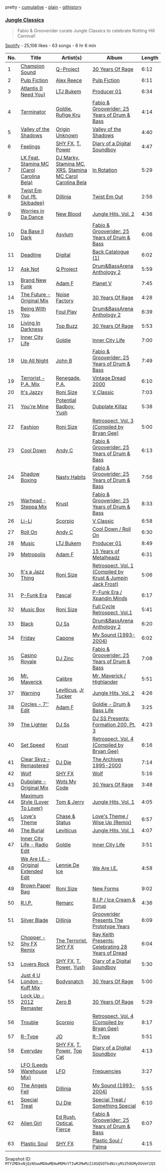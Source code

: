 pretty - [cumulative](/playlists/cumulative/37i9dQZF1DWTv94Wk9KTkJ.md) - [plain](/playlists/plain/37i9dQZF1DWTv94Wk9KTkJ) - [githistory](https://github.githistory.xyz/mackorone/spotify-playlist-archive/blob/main/playlists/plain/37i9dQZF1DWTv94Wk9KTkJ)

### [Jungle Classics](https://open.spotify.com/playlist/37i9dQZF1DWTv94Wk9KTkJ)

> Fabio & Grooverider curate Jungle Classics to celebrate Notting Hill Carnival!

[Spotify](https://open.spotify.com/user/spotify) - 25,106 likes - 63 songs - 6 hr 6 min

| No. | Title | Artist(s) | Album | Length |
|---|---|---|---|---|
| 1 | [Champion Sound](https://open.spotify.com/track/5HUlait8F98NnmUy8PoKA2) | [Q\-Project](https://open.spotify.com/artist/7mQbqurgWLowz9iumqdV3E) | [30 Years Of Rage](https://open.spotify.com/album/23jTvoFSWLKhfS8BWIm12x) | 6:12 |
| 2 | [Pulp Fiction](https://open.spotify.com/track/4bsF2ZJgmq2JiDfyIV3CaX) | [Alex Reece](https://open.spotify.com/artist/74AkwPErO7y6jYZwR7ggJA) | [Pulp Fiction](https://open.spotify.com/album/7CrelOKM75tC3HaQ8a7dsV) | 6:11 |
| 3 | [Atlantis \(I Need You\)](https://open.spotify.com/track/2527WUoKIauHY1tx5TCetu) | [LTJ Bukem](https://open.spotify.com/artist/5Wfn5sc1w3DhMTpU7oPJZL) | [Producer 01](https://open.spotify.com/album/2YgeSuxQWw3NjUPYhjoTFl) | 6:34 |
| 4 | [Terminator](https://open.spotify.com/track/3FuuPyLf9DNNEcUIIStfQ6) | [Goldie](https://open.spotify.com/artist/2SYqJ3uDLLXZNyZdLKBy4M), [Rufige Kru](https://open.spotify.com/artist/0MgahdBy1vfsp1loFoGIAm) | [Fabio & Grooverider: 25 Years of Drum & Bass](https://open.spotify.com/album/47dIhhn4qcCG3Qa5fOijmS) | 4:14 |
| 5 | [Valley of the Shadows](https://open.spotify.com/track/6fzwardfFs6sVfNA5R1ypt) | [Origin Unknown](https://open.spotify.com/artist/6kvXn2MzCLCtsAqf5nbmho) | [Valley of the Shadows](https://open.spotify.com/album/5fWVvxaSJgpESrUvNIk9PF) | 4:40 |
| 6 | [Feelings](https://open.spotify.com/track/6ubaO4iPmPCrtSsMkfmw9v) | [SHY FX](https://open.spotify.com/artist/5oDtp2FC8VqBjTx1aT4P5j), [T\. Power](https://open.spotify.com/artist/6RWwgz4MtFCHzptyShPC1c) | [Diary of a Digital Soundboy](https://open.spotify.com/album/2AQvEaTftBRkdPm631O1rZ) | 4:47 |
| 7 | [LK Feat\. Stamina MC \(Carol Carolina Bela\)](https://open.spotify.com/track/2EiazSYyCSlBEKED2EvysD) | [DJ Marky](https://open.spotify.com/artist/1rd51IrbtX9DqoU0Zxu4TV), [Stamina MC](https://open.spotify.com/artist/4Dj3ahDCFjotIV1O5Ung6o), [XRS](https://open.spotify.com/artist/5ygGHl3fcjSnPYYJE9x1P0), [Stamina MC Carol Carolina Bela](https://open.spotify.com/artist/3LwsDbqIT1UpVagPimtEsF) | [In Rotation](https://open.spotify.com/album/7mbsNDCjwQgI6l36S4ydjt) | 5:29 |
| 8 | [Twist Em Out \(ft\. Skibadee\)](https://open.spotify.com/track/21DTlIUmuCSw2x4yFXaFsB) | [Dillinja](https://open.spotify.com/artist/5CDTMeaU6dnv24n6e4uAtk) | [Twist Em Out](https://open.spotify.com/album/6m96i8Z5jMal8VmiuvS1al) | 2:56 |
| 9 | [Worries in Da Dance](https://open.spotify.com/track/0vHc5414CTb8Clx9NKZJXc) | [New Blood](https://open.spotify.com/artist/0wloGIAKfNUOsaLO9NdEXy) | [Jungle Hits, Vol\. 2](https://open.spotify.com/album/5cUKFvWH5OENoGjbry6pQO) | 4:36 |
| 10 | [Da Base II Dark](https://open.spotify.com/track/5mLJFiXlyzO0XtsUeGvTCT) | [Asylum](https://open.spotify.com/artist/4LE2CElbO1gds922AiSdxb) | [Fabio & Grooverider: 25 Years of Drum & Bass](https://open.spotify.com/album/47dIhhn4qcCG3Qa5fOijmS) | 6:06 |
| 11 | [Deadline](https://open.spotify.com/track/4TzRHF5kvdH9Z8D0WOXc4Y) | [Digital](https://open.spotify.com/artist/4E1hBOA2Chxa8zDBeINAns) | [Back Catalogue \(1\)](https://open.spotify.com/album/3sgNIwSbJ9fjLyL5M83bdL) | 6:02 |
| 12 | [Ask Not](https://open.spotify.com/track/51rBLsTx50VmpbbUzCP7sp) | [Q Project](https://open.spotify.com/artist/6vdXDpxsaNXsxnr1D8nwhk) | [Drum&BassArena Anthology 2](https://open.spotify.com/album/1eOsA0Z2RA9EwzjpIAcBCZ) | 5:59 |
| 13 | [Brand New Funk](https://open.spotify.com/track/0rr5PxrbJY58v6JuU5Fjcf) | [Adam F](https://open.spotify.com/artist/3m38ZSwkLdeBDUhdGnFPrn) | [Planet V](https://open.spotify.com/album/6rxF7c2xQojdt0LHzoFiY7) | 7:45 |
| 14 | [The Future \- Original Mix](https://open.spotify.com/track/710iGwlb1HiUFpXv2Ixfs4) | [Noise Factory](https://open.spotify.com/artist/686XlpvIgKX6Vvlpi4DXbe) | [30 Years Of Rage](https://open.spotify.com/album/23jTvoFSWLKhfS8BWIm12x) | 4:28 |
| 15 | [Being With You](https://open.spotify.com/track/7MMoaWN2udoWXtzzqwm3t3) | [Foul Play](https://open.spotify.com/artist/67FRYUfxVqKOrS3x4emvL8) | [Drum&BassArena Anthology 2](https://open.spotify.com/album/1eOsA0Z2RA9EwzjpIAcBCZ) | 6:39 |
| 16 | [Living In Darkness](https://open.spotify.com/track/7e99icrB0nMDBt1cZ3BBJk) | [Top Buzz](https://open.spotify.com/artist/78UffBqf5LVC8kfy7ZMRmn) | [30 Years Of Rage](https://open.spotify.com/album/23jTvoFSWLKhfS8BWIm12x) | 5:53 |
| 17 | [Inner City Life](https://open.spotify.com/track/0O7xFEqePrcTUgOi4qe0uB) | [Goldie](https://open.spotify.com/artist/2SYqJ3uDLLXZNyZdLKBy4M) | [Inner City Life](https://open.spotify.com/album/3nlPv0dIcF8CNaiVzsHBsY) | 7:00 |
| 18 | [Up All Night](https://open.spotify.com/track/0bAwy8fQaqML2xvqExUPwt) | [John B](https://open.spotify.com/artist/1ytr59gpK22MnyvrvOVCmD) | [Fabio & Grooverider: 25 Years of Drum & Bass](https://open.spotify.com/album/47dIhhn4qcCG3Qa5fOijmS) | 7:49 |
| 19 | [Terrorist \- P.A\. Mix](https://open.spotify.com/track/05LBKoyVoXTQRtSO0t5CZs) | [Renegade](https://open.spotify.com/artist/3vBaLrnIgG5WCQ3pTeZexc), [P.A.](https://open.spotify.com/artist/1D0YWwTT54FXCh10i0JmNn) | [Vintage Dread 2000](https://open.spotify.com/album/1eorEF6PNbAm9UGxmPDZg8) | 6:10 |
| 20 | [It's Jazzy](https://open.spotify.com/track/7wVqeFQqdQ8V6wNjbFKYIv) | [Roni Size](https://open.spotify.com/artist/5UjqeSp9dX6Nrge7WdDukr) | [V Classic](https://open.spotify.com/album/2v6rSLlgweFFDtpDntQVPw) | 7:03 |
| 21 | [You're Mine](https://open.spotify.com/track/5TLKkQobnJlVENML3PxzUR) | [Potential Badboy](https://open.spotify.com/artist/3tgRH8lQ25Totz9QkeyC3n), [Yush](https://open.spotify.com/artist/6vG5fLQGKPnMzSbxV4diFH) | [Dubplate Killaz](https://open.spotify.com/album/096J2vynHydlBYz9CDB6ua) | 5:38 |
| 22 | [Fashion](https://open.spotify.com/track/0e7oJ8jq3JUKSMAHPfvV5l) | [Roni Size](https://open.spotify.com/artist/5UjqeSp9dX6Nrge7WdDukr) | [Retrospect, Vol\. 3 \(Compiled by Bryan Gee\)](https://open.spotify.com/album/4NOzAzUj0w0Vp26rfD6g0q) | 5:00 |
| 23 | [Cool Down](https://open.spotify.com/track/1KZUMB2OV0JBqhb85cWG35) | [Andy C](https://open.spotify.com/artist/75HK7rgkmDMTnWwwmcN53N) | [Fabio & Grooverider: 25 Years of Drum & Bass](https://open.spotify.com/album/47dIhhn4qcCG3Qa5fOijmS) | 6:13 |
| 24 | [Shadow Boxing](https://open.spotify.com/track/4cU5qrsLFvtKpjuT81LFcO) | [Nasty Habits](https://open.spotify.com/artist/0vwtyGuO0WA8e6jW5dR00u) | [Fabio & Grooverider: 25 Years of Drum & Bass](https://open.spotify.com/album/47dIhhn4qcCG3Qa5fOijmS) | 7:56 |
| 25 | [Warhead \- Steppa Mix](https://open.spotify.com/track/3xvO35oGHiO5PqWjhnpql3) | [Krust](https://open.spotify.com/artist/6WPeOlm3f3UGoO1l6OPOUO) | [Fabio & Grooverider: 25 Years of Drum & Bass](https://open.spotify.com/album/47dIhhn4qcCG3Qa5fOijmS) | 8:33 |
| 26 | [Li\-Li](https://open.spotify.com/track/5MNwcuc9C0v2aO62g9HKbg) | [Scorpio](https://open.spotify.com/artist/3eFTNcu3kCvIskNzXllI7C) | [V Classic](https://open.spotify.com/album/2v6rSLlgweFFDtpDntQVPw) | 6:58 |
| 27 | [Roll On](https://open.spotify.com/track/3PKC2or5A3FFoGbHhVIml4) | [Andy C](https://open.spotify.com/artist/75HK7rgkmDMTnWwwmcN53N) | [Cool Down / Roll On](https://open.spotify.com/album/7tM2X4Nxg8oyJOkjcAibCi) | 6:30 |
| 28 | [Music](https://open.spotify.com/track/6CsR5QRDFvvvfEFbG4Ae8S) | [LTJ Bukem](https://open.spotify.com/artist/5Wfn5sc1w3DhMTpU7oPJZL) | [Producer 01](https://open.spotify.com/album/2YgeSuxQWw3NjUPYhjoTFl) | 8:49 |
| 29 | [Metropolis](https://open.spotify.com/track/3SRLSSTHyRY50ufRVA8BzK) | [Adam F](https://open.spotify.com/artist/3m38ZSwkLdeBDUhdGnFPrn) | [15 Years of Metalheadz](https://open.spotify.com/album/1T6Pw94DnmYPnOHIsMAi00) | 6:31 |
| 30 | [It's a Jazz Thing](https://open.spotify.com/track/2Bo0bCcUSyJJ61Vsnos7W3) | [Roni Size](https://open.spotify.com/artist/5UjqeSp9dX6Nrge7WdDukr) | [Retrospect, Vol\. 1 \(Compiled by Krust & Jumpin Jack Frost\)](https://open.spotify.com/album/4vjqkTq7RnE9fXrrYwVTzg) | 5:06 |
| 31 | [P\-Funk Era](https://open.spotify.com/track/4IXgVaSfSuch1UsZCttR0M) | [Pascal](https://open.spotify.com/artist/7oFOEJjZHWP1Jcf8KyZFiB) | [P\-Funk Era / Xpandin Minds](https://open.spotify.com/album/6BBDJASlUECD0JLKHVVqxJ) | 6:17 |
| 32 | [Music Box](https://open.spotify.com/track/4sc1vxG0vThlRyH3PW5D8V) | [Roni Size](https://open.spotify.com/artist/5UjqeSp9dX6Nrge7WdDukr) | [Full Cycle Retrospect, Vol.1](https://open.spotify.com/album/1z8txZreg52xcbcqhxiR2M) | 5:41 |
| 33 | [Black](https://open.spotify.com/track/6kYRYTAG6HRquVbw0wBXP8) | [DJ Ss](https://open.spotify.com/artist/6hCo4lPE8hHJydoluW7luI) | [Drum&BassArena Anthology 2](https://open.spotify.com/album/1eOsA0Z2RA9EwzjpIAcBCZ) | 6:20 |
| 34 | [Friday](https://open.spotify.com/track/6qohLmmaqe51pAuuYpzvoK) | [Capone](https://open.spotify.com/artist/3MG5skX8kY7y3ddc9sCjzH) | [My Sound \(1993\-2004\)](https://open.spotify.com/album/4A5MWJNO23SnZ4maBP9Y5R) | 6:02 |
| 35 | [Casino Royale](https://open.spotify.com/track/6QkyvfpNEhuNngCbwIGbuZ) | [DJ Zinc](https://open.spotify.com/artist/1cwlYsgHBYvLzT4C24AliQ) | [Fabio & Grooverider: 25 Years of Drum & Bass](https://open.spotify.com/album/47dIhhn4qcCG3Qa5fOijmS) | 7:08 |
| 36 | [Mr\. Maverick](https://open.spotify.com/track/5jPGG0sycNwxFNMIf4exGY) | [Calibre](https://open.spotify.com/artist/0sklgkoO5JeS7YNhHS5EmH) | [Mr\. Maverick / Highlander](https://open.spotify.com/album/2YJxmwGjwAA5pwUlZifJC2) | 5:51 |
| 37 | [Warning](https://open.spotify.com/track/2FCNHR0kI1jko7E3xHytSQ) | [Leviticus](https://open.spotify.com/artist/78jhiSCR4W1RQvj1rT0pwt), [Jr Tucker](https://open.spotify.com/artist/6PGcnQR7s3G0K0u9GEps9b) | [Jungle Hits, Vol\. 2](https://open.spotify.com/album/5cUKFvWH5OENoGjbry6pQO) | 4:26 |
| 38 | [Circles \- 7'' Edit](https://open.spotify.com/track/304JMZX02tKwdRIERv2Tjm) | [Adam F](https://open.spotify.com/artist/3m38ZSwkLdeBDUhdGnFPrn) | [Goldie \- Drum & Bass Life](https://open.spotify.com/album/1yMA2d3Zt8bFnouOU4au3H) | 3:25 |
| 39 | [The Lighter](https://open.spotify.com/track/6tkNpYnAeGfANgcpLC8x8r) | [DJ Ss](https://open.spotify.com/artist/6hCo4lPE8hHJydoluW7luI) | [DJ SS Presents: Formation 200, Pt\. 3](https://open.spotify.com/album/5GjFGbgUiTrthYdEUMBIAD) | 4:23 |
| 40 | [Set Speed](https://open.spotify.com/track/46UB0nopyfva421QE4lcGZ) | [Krust](https://open.spotify.com/artist/6WPeOlm3f3UGoO1l6OPOUO) | [Retrospect, Vol\. 4 \(Compiled by Bryan Gee\)](https://open.spotify.com/album/406QhkLcdXYnoKpPVFZGG2) | 6:16 |
| 41 | [Clear Skyz \- Remastered](https://open.spotify.com/track/2wYa49JyeS0bBUpzYdfjmq) | [DJ Die](https://open.spotify.com/artist/3kekxNoUNHgl8dXW3yjC8a) | [The Archives 1995\-2000](https://open.spotify.com/album/0BCMJREyslbjmmdyOU6gsF) | 7:14 |
| 42 | [Wolf](https://open.spotify.com/track/08yUHtVms9Dqewhf8UeaFL) | [SHY FX](https://open.spotify.com/artist/5oDtp2FC8VqBjTx1aT4P5j) | [Wolf](https://open.spotify.com/album/2fwoO9L4EcPYmLuhv5UADA) | 5:16 |
| 43 | [Dubplate \- Original Mix](https://open.spotify.com/track/2frRwm6fcru9Ba7MeHbaV4) | [Wots My Code](https://open.spotify.com/artist/2oyVj5zi616mZj2od6LSsV) | [30 Years Of Rage](https://open.spotify.com/album/23jTvoFSWLKhfS8BWIm12x) | 3:48 |
| 44 | [Maximum Style \(Lover To Lover\)](https://open.spotify.com/track/5aqLROQOpWX2H8Q3b0IB6b) | [Tom & Jerry](https://open.spotify.com/artist/11XdPK1p3uSxX0qiBy5WBZ) | [Jungle Hits, Vol\. 1](https://open.spotify.com/album/6ajFWIR0zVPWu3cBj68B4z) | 4:05 |
| 45 | [Love's Theme](https://open.spotify.com/track/27zanJuWM1U5QZ6k8M7p7z) | [Chase & Status](https://open.spotify.com/artist/3jNkaOXasoc7RsxdchvEVq) | [Love's Theme / Wise Up \(Remix\)](https://open.spotify.com/album/1IZIJ0O0Le0ClVRKtlVnN6) | 6:57 |
| 46 | [The Burial](https://open.spotify.com/track/0BIAlQguOM4MSEDUjqOqkc) | [Leviticus](https://open.spotify.com/artist/78jhiSCR4W1RQvj1rT0pwt) | [Jungle Hits, Vol\. 1](https://open.spotify.com/album/6ajFWIR0zVPWu3cBj68B4z) | 4:07 |
| 47 | [Inner City Life \- Radio Edit](https://open.spotify.com/track/4TOIdyhxz1xgAlrrz2HHhT) | [Goldie](https://open.spotify.com/artist/2SYqJ3uDLLXZNyZdLKBy4M) | [Inner City Life](https://open.spotify.com/album/3nlPv0dIcF8CNaiVzsHBsY) | 3:51 |
| 48 | [We Are I.E\. \- Original Extended Edit](https://open.spotify.com/track/7Li4jlU5MVqS5f3J2ooviA) | [Lennie De Ice](https://open.spotify.com/artist/5FlgrBF71OneBX2lLRe4Tj) | [We Are I.E.](https://open.spotify.com/album/0tZD3DurMqNzntpB60M5cH) | 4:58 |
| 49 | [Brown Paper Bag](https://open.spotify.com/track/4i3JEpLw2pC4xfiTF30hUG) | [Roni Size](https://open.spotify.com/artist/5UjqeSp9dX6Nrge7WdDukr) | [New Forms](https://open.spotify.com/album/0RFE2IiZa7OCGrEZngGlGJ) | 9:02 |
| 50 | [R.I.P.](https://open.spotify.com/track/1SHNtEYq8rz1MnCpAQVHnP) | [Remarc](https://open.spotify.com/artist/0nCxyI85p7XgWv2LLv4S9d) | [R.I.P / Ice Cream & Syrup](https://open.spotify.com/album/5RX5DEe12BK2L8FCCPQv3W) | 4:36 |
| 51 | [Silver Blade](https://open.spotify.com/track/1s9tcRjndtotvKstBWGGyf) | [Dillinja](https://open.spotify.com/artist/5CDTMeaU6dnv24n6e4uAtk) | [Grooverider Presents The Prototype Years](https://open.spotify.com/album/7ewM0AVaBniZo7cGKssDBm) | 6:09 |
| 52 | [Chopper \- Shy FX Remix](https://open.spotify.com/track/5yPnE6Ce1oOVEW1ANdkZBz) | [The Terrorist](https://open.spotify.com/artist/3UeHTgwyhJ0e4gHbmt9OZt), [SHY FX](https://open.spotify.com/artist/5oDtp2FC8VqBjTx1aT4P5j) | [Ray Keith Presents: Celebrating 28 Years of Dread](https://open.spotify.com/album/3VzhZbLtkiswKmgfQcgt9F) | 6:04 |
| 53 | [Lovers Rock](https://open.spotify.com/track/6AIixnh4cpy9Z2Ju65iLrI) | [SHY FX](https://open.spotify.com/artist/5oDtp2FC8VqBjTx1aT4P5j), [T\. Power](https://open.spotify.com/artist/6RWwgz4MtFCHzptyShPC1c), [Yush](https://open.spotify.com/artist/6vG5fLQGKPnMzSbxV4diFH) | [Diary of a Digital Soundboy](https://open.spotify.com/album/2AQvEaTftBRkdPm631O1rZ) | 5:30 |
| 54 | [Just 4 U London \- Kuff Mix](https://open.spotify.com/track/3dEWwAany0TEi2i4KJtb38) | [Bodysnatch](https://open.spotify.com/artist/3ws6T11scXa8qz58yVkEXO) | [30 Years Of Rage](https://open.spotify.com/album/23jTvoFSWLKhfS8BWIm12x) | 5:00 |
| 55 | [Lock Up \- 2012 Remaster](https://open.spotify.com/track/0oYgTBH5dBkm4NRKYnacHT) | [Zero B](https://open.spotify.com/artist/5EAJLDcfq4jTZOXctmtjHb) | [30 Years Of Rage](https://open.spotify.com/album/23jTvoFSWLKhfS8BWIm12x) | 5:29 |
| 56 | [Trouble](https://open.spotify.com/track/38qKPWcyAn2oOK4qHHC4q9) | [Scorpio](https://open.spotify.com/artist/3eFTNcu3kCvIskNzXllI7C) | [Retrospect, Vol\. 4 \(Compiled by Bryan Gee\)](https://open.spotify.com/album/406QhkLcdXYnoKpPVFZGG2) | 8:17 |
| 57 | [R\-Type](https://open.spotify.com/track/7dbLrhsvRgiVuNeH0Z4qmU) | [JO](https://open.spotify.com/artist/46Scby7F7aX92EBG62dhwb) | [R\-Type](https://open.spotify.com/album/0Y3bugifyxeyXg6uDWHu3B) | 5:51 |
| 58 | [Everyday](https://open.spotify.com/track/5TV6RtMqvsna7QejxrT4lL) | [SHY FX](https://open.spotify.com/artist/5oDtp2FC8VqBjTx1aT4P5j), [T\. Power](https://open.spotify.com/artist/6RWwgz4MtFCHzptyShPC1c), [Top Cat](https://open.spotify.com/artist/3QR3QV1qQuTpcy1DIqOw9j) | [Diary of a Digital Soundboy](https://open.spotify.com/album/2AQvEaTftBRkdPm631O1rZ) | 4:13 |
| 59 | [LFO \(Leeds Warehouse Mix\)](https://open.spotify.com/track/1ENkpHz1LU2JlH0g3HnO2W) | [LFO](https://open.spotify.com/artist/2M0T4a1pkOC5nifN9W6e9e) | [Frequencies](https://open.spotify.com/album/5HJhDqS70hQWNdOwQjY5b0) | 3:27 |
| 60 | [The Angels Fell](https://open.spotify.com/track/2KL9mHCn3aSZJzxpJM4HNb) | [Dillinja](https://open.spotify.com/artist/5CDTMeaU6dnv24n6e4uAtk) | [My Sound \(1993\-2004\)](https://open.spotify.com/album/4A5MWJNO23SnZ4maBP9Y5R) | 5:55 |
| 61 | [Special Treat](https://open.spotify.com/track/1s5Bv2NHocHteI45nkHODj) | [DJ Die](https://open.spotify.com/artist/3kekxNoUNHgl8dXW3yjC8a) | [Special Treat / Something Special](https://open.spotify.com/album/3ig3deskwouXP6yyBvtpBO) | 6:10 |
| 62 | [Alien Girl](https://open.spotify.com/track/4wfLJ3Qaarh8jQRrYGS1wG) | [Ed Rush](https://open.spotify.com/artist/6gj4aZLxVGCdFPMThH6q6q), [Optical](https://open.spotify.com/artist/1vRz3sCz7iKtrmXK4HB1MI), [Fierce](https://open.spotify.com/artist/6IDHX7nEOQTGbUeIETi45e) | [Fabio & Grooverider: 25 Years of Drum & Bass](https://open.spotify.com/album/47dIhhn4qcCG3Qa5fOijmS) | 6:07 |
| 63 | [Plastic Soul](https://open.spotify.com/track/6tYGNeg1NX4eqX4kPpY18G) | [SHY FX](https://open.spotify.com/artist/5oDtp2FC8VqBjTx1aT4P5j) | [Plastic Soul / Palma](https://open.spotify.com/album/4iXB74FtxTdDyY542cSQPo) | 4:15 |

Snapshot ID: `MTY2MDkxNjQzNSwwMDAwMDAwMDMxYTIwM2MwMzZiOGQ5OTk4NzcyMzZhOGMyOGVmY2Q5`
